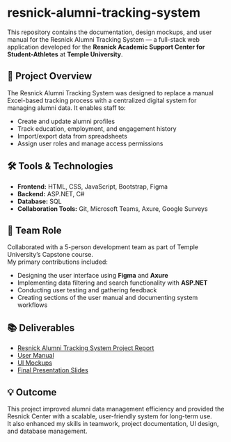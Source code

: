 # resnick-alumni-tracking-system
This repository contains the documentation, design mockups, and user manual for the Resnick Alumni Tracking System — a full-stack web application developed for the **Resnick Academic Support Center for Student-Athletes** at **Temple University**.

## 🧩 Project Overview
The Resnick Alumni Tracking System was designed to replace a manual Excel-based tracking process with a centralized digital system for managing alumni data. It enables staff to:
- Create and update alumni profiles
- Track education, employment, and engagement history
- Import/export data from spreadsheets
- Assign user roles and manage access permissions

## 🛠️ Tools & Technologies
- **Frontend:** HTML, CSS, JavaScript, Bootstrap, Figma
- **Backend:** ASP.NET, C#
- **Database:** SQL
- **Collaboration Tools:** Git, Microsoft Teams, Axure, Google Surveys

## 👥 Team Role
Collaborated with a 5-person development team as part of Temple University’s Capstone course.  
My primary contributions included:
- Designing the user interface using **Figma** and **Axure**
- Implementing data filtering and search functionality with **ASP.NET**
- Conducting user testing and gathering feedback
- Creating sections of the user manual and documenting system workflows

## 📚 Deliverables
- [Resnick Alumni Tracking System Project Report](./Documentation/Resnick_Alumni_Tracking_System_Overview.pdf)
- [User Manual](./Documentation/User_Manual.pdf)
- [UI Mockups](./Documentation/UI_Mockups/)
- [Final Presentation Slides](./Presentation/Final_Presentation_Slides.pdf)

## 💡 Outcome
This project improved alumni data management efficiency and provided the Resnick Center with a scalable, user-friendly system for long-term use.  
It also enhanced my skills in teamwork, project documentation, UI design, and database management.
